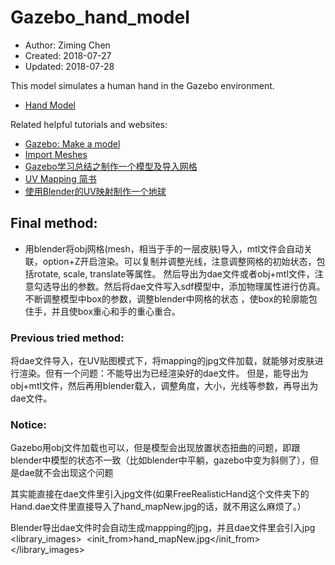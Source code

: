 # Gazebo_hand_model
* Author: Ziming Chen
* Created: 2018-07-27
* Updated: 2018-07-28

This model simulates a human hand in the Gazebo environment.

* [Hand Model](https://free3d.com/3d-model/freerealsichand-85561.html)

Related helpful tutorials and websites:

* [Gazebo: Make a model](http://gazebosim.org/tutorials?tut=build_model&cat=build_robot)
* [Import Meshes](http://gazebosim.org/tutorials?tut=import_mesh&cat=build_robot)
* [Gazebo学习总结之制作一个模型及导入网格](https://blog.csdn.net/xk_t9_98568/article/details/21116575)
* [UV Mapping 简书](https://www.jianshu.com/p/37af2e0cac4e)
* [使用Blender的UV映射制作一个地球](https://blog.csdn.net/g6uqwseseo/article/details/71195970)

## Final method:
- 用blender将obj网格(mesh，相当于手的一层皮肤)导入，mtl文件会自动关联，option+Z开启渲染。可以复制并调整光线，注意调整网格的初始状态，包括rotate, scale, translate等属性。
然后导出为dae文件或者obj+mtl文件，注意勾选导出的参数。然后将dae文件写入sdf模型中，添加物理属性进行仿真。不断调整模型中box的参数，调整blender中网格的状态
，使box的轮廓能包住手，并且使box重心和手的重心重合。

### Previous tried method:
将dae文件导入，在UV贴图模式下，将mapping的jpg文件加载，就能够对皮肤进行渲染。但有一个问题：不能导出为已经渲染好的dae文件。
但是，能导出为obj+mtl文件，然后再用blender载入，调整角度，大小，光线等参数，再导出为dae文件。

### Notice:
Gazebo用obj文件加载也可以，但是模型会出现放置状态扭曲的问题，即跟blender中模型的状态不一致（比如blender中平躺，gazebo中变为斜侧了），但是dae就不会出现这个问题

其实能直接在dae文件里引入jpg文件(如果FreeRealisticHand这个文件夹下的Hand.dae文件里直接导入了hand_mapNew.jpg的话，就不用这么麻烦了。）

Blender导出dae文件时会自动生成mappping的jpg，并且dae文件里会引入jpg
<library_images>
    <image id="hand_mapNew_jpg" name="hand_mapNew_jpg">
      <init_from>hand_mapNew.jpg</init_from>
    </image>
 </library_images>
